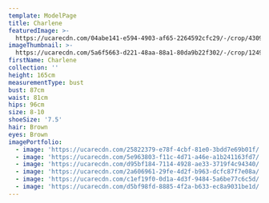 ```yaml
---
template: ModelPage
title: Charlene
featuredImage: >-
  https://ucarecdn.com/04abe141-e594-4903-af65-2264592cfc29/-/crop/4309x2163/0,1092/-/preview/
imageThumbnail: >-
  https://ucarecdn.com/5a6f5663-d221-48aa-88a1-80da9b22f302/-/crop/1249x1743/46,0/-/preview/
firstName: Charlene
collection: ''
height: 165cm
measurementType: bust
bust: 87cm
waist: 81cm
hips: 96cm
size: 8-10
shoeSize: '7.5'
hair: Brown
eyes: Brown
imagePortfolio:
  - image: 'https://ucarecdn.com/25822379-e78f-4cbf-81e0-3bdd7e69b01f/'
  - image: 'https://ucarecdn.com/5e963803-f11c-4d71-a46e-a1b241163fd7/'
  - image: 'https://ucarecdn.com/d95bf184-7114-4928-ae33-3719f4c94340/'
  - image: 'https://ucarecdn.com/2a606961-29fe-4d2f-b963-dcfc87f7e08a/'
  - image: 'https://ucarecdn.com/c1ef19f0-0d1a-4d3f-9484-5a6be77c6c5d/'
  - image: 'https://ucarecdn.com/d5bf98fd-8885-4f2a-b633-ec8a9031be1d/'
---
```


